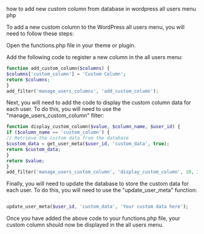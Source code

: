 how to add new custom column  from database in wordpress all users menu php 

To add a new custom column to the WordPress all users menu, you will need to follow these steps:

Open the functions.php file in your theme or plugin.

Add the following code to register a new column in the all users menu:
```php
function add_custom_column($columns) {
$columns['custom_column'] = 'Custom Column';
return $columns;
}
add_filter('manage_users_columns', 'add_custom_column');
```

Next, you will need to add the code to display the custom column data for each user. To do this, you will need to use the "manage_users_custom_column" filter:

```php
function display_custom_column($value, $column_name, $user_id) {
if ($column_name == 'custom_column') {
// Retrieve the custom data from the database
$custom_data = get_user_meta($user_id, 'custom_data', true);
return $custom_data;
}
return $value;
}
add_filter('manage_users_custom_column', 'display_custom_column', 10, 3);
```
Finally, you will need to update the database to store the custom data for each user. To do this, you will need to use the "update_user_meta" function:

```php

update_user_meta($user_id, 'custom_data', 'Your custom data here');

```
Once you have added the above code to your functions.php file, your custom column should now be displayed in the all users menu.